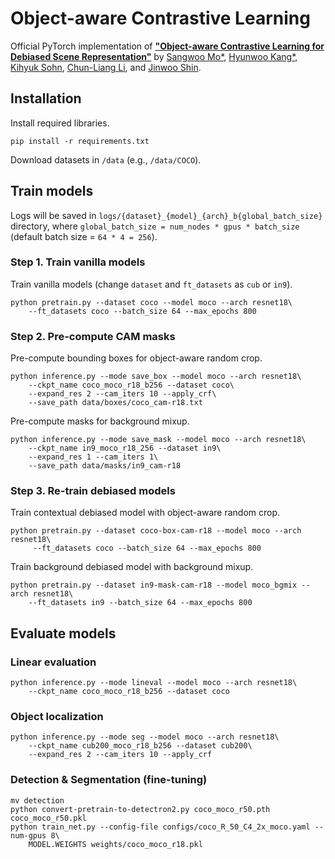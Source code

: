 # Object-aware Contrastive Learning

Official PyTorch implementation of
[**"Object-aware Contrastive Learning for Debiased Scene Representation"**](https://arxiv.org/abs/2108.00049) by
[Sangwoo Mo*](https://sites.google.com/view/sangwoomo),
[Hyunwoo Kang*](https://github.com/hyunOO),
[Kihyuk Sohn](https://sites.google.com/site/kihyuksml),
[Chun-Liang Li](https://chunliangli.github.io/),
and [Jinwoo Shin](http://alinlab.kaist.ac.kr/shin.html).

## Installation

Install required libraries.
```
pip install -r requirements.txt
```
Download datasets in `/data` (e.g., `/data/COCO`).

## Train models

Logs will be saved in `logs/{dataset}_{model}_{arch}_b{global_batch_size}` directory,
  where `global_batch_size = num_nodes * gpus * batch_size` (default batch size = `64 * 4 = 256`).

### Step 1. Train vanilla models

Train vanilla models (change `dataset` and `ft_datasets` as `cub` or `in9`).
```
python pretrain.py --dataset coco --model moco --arch resnet18\
    --ft_datasets coco --batch_size 64 --max_epochs 800
```

### Step 2. Pre-compute CAM masks
Pre-compute bounding boxes for object-aware random crop.
```
python inference.py --mode save_box --model moco --arch resnet18\
    --ckpt_name coco_moco_r18_b256 --dataset coco\
    --expand_res 2 --cam_iters 10 --apply_crf\
    --save_path data/boxes/coco_cam-r18.txt
```
Pre-compute masks for background mixup.
```
python inference.py --mode save_mask --model moco --arch resnet18\
    --ckpt_name in9_moco_r18_256 --dataset in9\
    --expand_res 1 --cam_iters 1\
    --save_path data/masks/in9_cam-r18
```

### Step 3. Re-train debiased models
Train contextual debiased model with object-aware random crop.
```
python pretrain.py --dataset coco-box-cam-r18 --model moco --arch resnet18\
     --ft_datasets coco --batch_size 64 --max_epochs 800
```
Train background debiased model with background mixup.
```
python pretrain.py --dataset in9-mask-cam-r18 --model moco_bgmix --arch resnet18\
    --ft_datasets in9 --batch_size 64 --max_epochs 800
```


## Evaluate models

### Linear evaluation
```
python inference.py --mode lineval --model moco --arch resnet18\
    --ckpt_name coco_moco_r18_b256 --dataset coco
```

### Object localization
```
python inference.py --mode seg --model moco --arch resnet18\
    --ckpt_name cub200_moco_r18_b256 --dataset cub200\
    --expand_res 2 --cam_iters 10 --apply_crf
```

### Detection & Segmentation (fine-tuning)
```
mv detection
python convert-pretrain-to-detectron2.py coco_moco_r50.pth coco_moco_r50.pkl
python train_net.py --config-file configs/coco_R_50_C4_2x_moco.yaml --num-gpus 8\
    MODEL.WEIGHTS weights/coco_moco_r18.pkl
```
